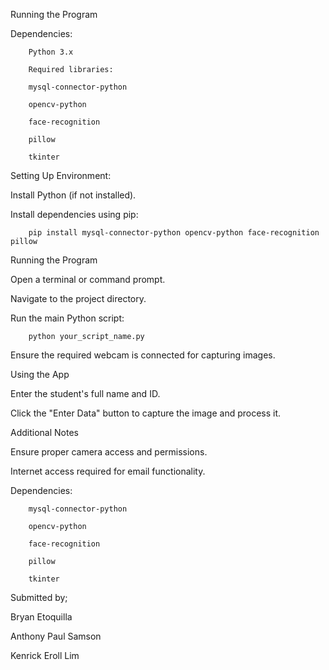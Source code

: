 Running the Program

Dependencies:

        Python 3.x

        Required libraries:

        mysql-connector-python

        opencv-python

        face-recognition

        pillow

        tkinter

Setting Up Environment:


Install Python (if not installed).

Install dependencies using pip:


        pip install mysql-connector-python opencv-python face-recognition pillow

Running the Program


Open a terminal or command prompt.

Navigate to the project directory.

Run the main Python script:

        python your_script_name.py
        
Ensure the required webcam is connected for capturing images.

Using the App

Enter the student's full name and ID.

Click the "Enter Data" button to capture the image and process it.

Additional Notes

Ensure proper camera access and permissions.

Internet access required for email functionality.

Dependencies:

        mysql-connector-python
  
        opencv-python
        
        face-recognition
        
        pillow
        
        tkinter

Submitted by;

Bryan Etoquilla

Anthony Paul Samson

Kenrick Eroll Lim
